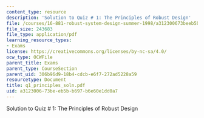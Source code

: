 ```yaml
---
content_type: resource
description: 'Solution to Quiz # 1: The Principles of Robust Design'
file: /courses/16-881-robust-system-design-summer-1998/a312300673beeb5bb697b6e60e1dd0a7_q1_principles_soln.pdf
file_size: 243683
file_type: application/pdf
learning_resource_types:
- Exams
license: https://creativecommons.org/licenses/by-nc-sa/4.0/
ocw_type: OCWFile
parent_title: Exams
parent_type: CourseSection
parent_uid: 306b96d9-18b4-cdcb-e6f7-272ad5228a59
resourcetype: Document
title: q1_principles_soln.pdf
uid: a3123006-73be-eb5b-b697-b6e60e1dd0a7
---
```

Solution to Quiz # 1: The Principles of Robust Design
